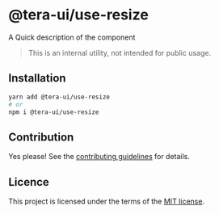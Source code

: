 # @tera-ui/use-resize

A Quick description of the component

> This is an internal utility, not intended for public usage.

## Installation

```sh
yarn add @tera-ui/use-resize
# or
npm i @tera-ui/use-resize
```

## Contribution

Yes please! See the
[contributing guidelines](https://github.com/hieumau12/nextui-tera/blob/master/CONTRIBUTING.md)
for details.

## Licence

This project is licensed under the terms of the
[MIT license](https://github.com/hieumau12/nextui-tera/blob/master/LICENSE).
